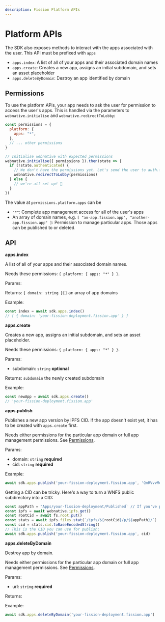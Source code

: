 ```yaml
---
description: Fission Platform APIs
---
```


# Platform APIs

The SDK also exposes methods to interact with the apps associated with the user. This API must be prefixed with `apps`

* `apps.index`: A list of all of your apps and their associated domain names
* `apps.create`: Creates a new app, assigns an initial subdomain, and sets an asset placeholder
* `apps.deleteByDomain`: Destroy an app identified by domain

## Permissions

To use the platform APIs, your app needs to ask the user for permission to access the user's apps. This is handled via the parameters to `webnative.initialise` and `webnative.redirectToLobby`:

```javascript
const permissions = {
  platform: {
    apps: "*",
  },
  // ... other permissions
}

// Initialise webnative with expected permissions
webnative.initialise({ permissions }).then(state => {
  if (!state.authenticated) {
    // We don't have the permissions yet. Let's send the user to auth.fission.codes and ask for them:
    webnative.redirectToLobby(permissions)
  } else {
    // we're all set up! 🎉
  }
})
```

The value at `permissions.platform.apps` can be

* `"*"`: Complete app management access for all of the user's apps
* An array of domain names, e.g. `[ "an-app.fission.app", "another-app.fission.app" ]`: Permission to manage particular apps. Those apps can be published to or deleted.

## API

**apps.index**

A list of all of your apps and their associated domain names.

Needs these permissions: `{ platform: { apps: "*" } }`.

Params:

Returns: `{ domain: string }[]` an array of app domains

Example:

```typescript
const index = await sdk.apps.index()
// [ { domain: 'your-fission-deployment.fission.app' } ]
```

**apps.create**

Creates a new app, assigns an initial subdomain, and sets an asset placeholder.

Needs these permissions: `{ platform: { apps: "*" } }`.

Params:

* subdomain: `string` **optional**

Returns: `subdomain` the newly created subdomain

Example:

```typescript
const newApp = await sdk.apps.create()
// 'your-fission-deployment.fission.app'
```

**apps.publish**

Publishes a new app version by IPFS CID. If the app doesn't exist yet, it has to be created with `apps.create` first.

Needs either permissions for the particular app domain or full app management permissions. See [Permissions](platform.md#permissions).

Params:

* domain: `string` **required**
* cid: `string` **required**

Example:

```typescript
await sdk.apps.publish('your-fission-deployment.fission.app', 'QmRVvvMeMEPi1zerpXYH9df3ATdzuB63R1wf3Mz5NS5HQN')
```

Getting a CID can be tricky. Here's a way to turn a WNFS public subdirectory into a CID:

```typescript
const appPath = "Apps/your-fission-deployment/Published` // If you've put app files here
const ipfs = await webnative.ipfs.get()
const rootCid = await fs.root.put()
const stats = await ipfs.files.stat(`/ipfs/${rootCid}/p/${appPath}/`)
const cid = stats.cid.toBaseEncodedString()
// This is the CID you can use for publish:
await sdk.apps.publish('your-fission-deployment.fission.app', cid)
```

**apps.deleteByDomain**

Destroy app by domain.

Needs either permissions for the particular app domain or full app management permissions. See [Permissions](platform.md#permissions).

Params:

* url: `string` **required**

Returns:

Example:

```typescript
await sdk.apps.deleteByDomain('your-fission-deployment.fission.app')
```

